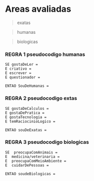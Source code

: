 # Areas avaliadas


> exatas

> humanas

> biologicas
	

### REGRA 1 pseudocodigo humanas

```
SE gostaDeLer = 
E criativo = 
E escrever = 
E questionador = 

ENTAO SouDeHumanas = 

```

### REGRA 2 pseudocodigo extas

```
SE gostaDeCalculos = 
E gostaDePratica =
E gostaTecnologia = 
E temRaciocinioLogico =

ENTAO souDeExatas =

```

### REGRA 3  pseudocodigo biologicas

```
SE  preocupaComAnimais = 
E  medicina/veterinaria = 
E  preocupaComMeioAmbiente =
E  cuidarDePessoas =

ENTAO soudeBiologicas =

```